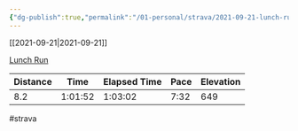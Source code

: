 ```yaml
---
{"dg-publish":true,"permalink":"/01-personal/strava/2021-09-21-lunch-run/"}
---
```



[[2021-09-21\|2021-09-21]]

[Lunch Run](https://www.strava.com/activities/5997868223)

| Distance | Time    | Elapsed Time | Pace | Elevation |
| -------- | ------- | ------------ | ---- | --------- |
| 8.2      | 1:01:52 | 1:03:02      | 7:32 | 649       |




#strava
